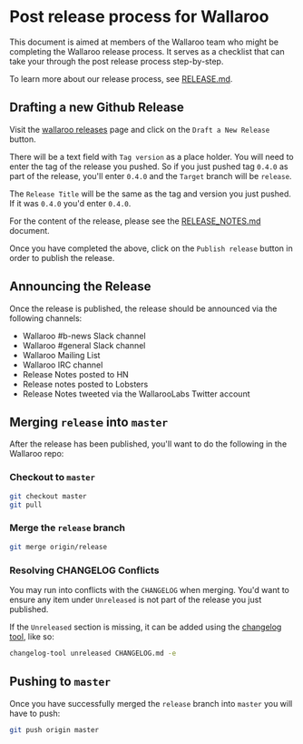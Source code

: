 # Post release process for Wallaroo

This document is aimed at members of the Wallaroo team who might be completing the Wallaroo release process. It serves as a checklist that can take your through the post release process step-by-step.

To learn more about our release process, see [RELEASE.md](RELEASE.md).

## Drafting a new Github Release

Visit the [wallaroo releases](https://github.com/WallarooLabs/wallaroo/releases) page and click on the `Draft a New Release` button.

There will be a text field with `Tag version` as a place holder. You will need to enter the tag of the release you pushed. So if you just pushed tag `0.4.0` as part of the release, you'll enter `0.4.0` and the `Target` branch will be `release`.

The `Release Title` will be the same as the tag and version you just pushed. If it was `0.4.0` you'd enter `0.4.0`.

For the content of the release, please see the [RELEASE_NOTES.md](RELEASE_NOTES.md) document.

Once you have completed the above, click on the `Publish release` button in order to publish the release.

## Announcing the Release

Once the release is published, the release should be announced via the following channels:

- Wallaroo #b-news Slack channel
- Wallaroo #general Slack channel
- Wallaroo Mailing List
- Wallaroo IRC channel
- Release Notes posted to HN
- Release notes posted to Lobsters
- Release Notes tweeted via the WallarooLabs Twitter account

## Merging `release` into `master`

After the release has been published, you'll want to do the following in the Wallaroo repo:

### Checkout to `master`

```bash
git checkout master
git pull
```

### Merge the `release` branch

```bash
git merge origin/release
```

### Resolving CHANGELOG Conflicts

You may run into conflicts with the `CHANGELOG` when merging. You'd want to ensure any item under `Unreleased` is not part of the release you just published.

If the `Unreleased` section is missing, it can be added using the [changelog tool](https://github.com/ponylang/changelog-tool), like so:

```bash
changelog-tool unreleased CHANGELOG.md -e
```
## Pushing to `master`

Once you have successfully merged the `release` branch into `master` you will have to push:

```bash
git push origin master
```
